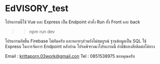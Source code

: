 # EdVISORY_test
โปรแกรมนี้ใช้ Vue และ Express เป็น Endpoint
คำสั่ง Run ทั้ง Front และ back 
>> npm run dev 

โปรแกรมอัพขึ้น Firebase ไม่ทันครับ และหลายๆส่วนยังไม่สมบูรณ์ ฐานข้อมูลเป็น SQL ใช้ Express ในการจัดการ Endpoint หลังบ้าน
โปรดพิจราณาโปรแกรมนี้ ถ้ามีข้อสงสัยติดต่อได้ทาง

Email : krittaporn.03work@gmail.con
Tel : 0851538975
ขอบคุณครับ
